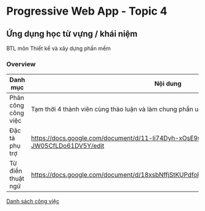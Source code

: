 # Progressive Web App - Topic 4

## Ứng dụng học từ vựng / khái niệm

BTL môn Thiết kế và xây dựng phần mềm

### Overview

Danh mục | Nội dung
-------- | --------
Phân công công việc | Tạm thời 4 thành viên cùng thảo luận và làm chung phần usecase
Đặc tả phụ trợ | <https://docs.google.com/document/d/11-li74Dyh-xOsE9u7tyl9Vc-Ool-JW05CfLDo61DV5Y/edit>
Từ điển thuật ngữ | <https://docs.google.com/document/d/18xsbNffjStKUPdfoPkUiaSQmIIrJNiVhWKucR6lyR08/edit>

[Danh sách công việc](dscv.md)

